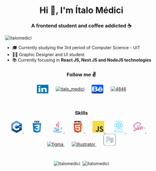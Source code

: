 
<h1 align="center">Hi 🤘, I'm Ítalo Médici</h1>
<h3 align="center">A frontend student and coffee addicted ☕</h3>

<p align="left"> <img src="https://komarev.com/ghpvc/?username=italomedici&label=Profile%20views&color=e6333f&style=flat" alt="italomedici" /> </p>

- 🎓 Currently studying the 3rd period of Computer Science - UIT
- 👨‍💻 Graphic Designer and UI student
- 📚 Currently focusing in **React JS, Next JS and NodeJS technologies**

<h3 align="center">Follow me ✌</h3>
<p align="center">
<a href="https://www.linkedin.com/in/%C3%ADtalo-m%C3%A9dici-070336186/" target="blank"><img align="center" src="https://raw.githubusercontent.com/devicons/devicon/master/icons/linkedin/linkedin-original.svg" alt="italo medecici" height="30" width="40" style="color:red"/></a>&nbsp;&nbsp;&nbsp;&nbsp;&nbsp;
<a href="https://instagram.com/italo_medici" target="blank"><img align="center" src="https://img.icons8.com/fluent/48/000000/instagram-new.png" alt="italo_medici" height="40" width="40" /></a>&nbsp;&nbsp;&nbsp;&nbsp;&nbsp;
<a href="https://www.behance.net/MediciDesigner" target="blank"><img align="center" src="https://raw.githubusercontent.com/devicons/devicon/master/icons/behance/behance-original.svg" alt="medici design" height="30" width="40" /></a>&nbsp;&nbsp;&nbsp;&nbsp;&nbsp;
<a href="https://discordapp.com/users/527215613937188884" target="blank"><img align="center" src="https://img.icons8.com/fluent/48/000000/discord-logo.png" alt="4846" height="40"  /></a>
</p>
<br>
<h3 align="center">Skills</h3>
<p align="center"> 
<a href="https://www.w3schools.com/cpp/" target="_blank"> <img src="https://raw.githubusercontent.com/devicons/devicon/master/icons/cplusplus/cplusplus-original.svg" alt="cplusplus" width="40" height="40"/> </a> &nbsp;&nbsp;&nbsp;&nbsp;&nbsp;
<a href="https://www.w3schools.com/css/" target="_blank"> <img src="https://raw.githubusercontent.com/devicons/devicon/master/icons/css3/css3-original-wordmark.svg" alt="css3" width="40" height="40"/></a> &nbsp;&nbsp;&nbsp;&nbsp;&nbsp;
<a href="https://www.java.com" target="_blank"> <img src="https://raw.githubusercontent.com/devicons/devicon/master/icons/java/java-original.svg" alt="java" width="40" height="40"/> </a> &nbsp;&nbsp;&nbsp;&nbsp;&nbsp;
<a href="https://www.w3.org/html/" target="_blank"> <img src="https://raw.githubusercontent.com/devicons/devicon/master/icons/html5/html5-original-wordmark.svg" alt="html5" width="40" height="40"/> </a> &nbsp;&nbsp;&nbsp;&nbsp;&nbsp;
<a href="https://developer.mozilla.org/en-US/docs/Web/JavaScript" target="_blank"> <img src="https://raw.githubusercontent.com/devicons/devicon/master/icons/javascript/javascript-original.svg" alt="javascript" width="40" height="40"/> </a> &nbsp;&nbsp;&nbsp;&nbsp;&nbsp;
<a href="https://reactjs.org/" target="_blank"> <img src="https://raw.githubusercontent.com/devicons/devicon/master/icons/react/react-original-wordmark.svg" alt="react" width="40" height="40"/> </a> &nbsp;&nbsp;&nbsp;&nbsp;&nbsp;
<a href="https://sass-lang.com" target="_blank"> <img src="https://raw.githubusercontent.com/devicons/devicon/master/icons/sass/sass-original.svg" alt="sass" width="40" height="40"/> </a> &nbsp;&nbsp;&nbsp;&nbsp;&nbsp;
<a href="https://www.figma.com/" target="_blank"> <img src="https://www.vectorlogo.zone/logos/figma/figma-icon.svg" alt="figma" width="40" height="40"/> </a> &nbsp;&nbsp;&nbsp;&nbsp;&nbsp;
<a href="https://www.adobe.com/in/products/illustrator.html" target="_blank"> <img src="https://www.vectorlogo.zone/logos/adobe_illustrator/adobe_illustrator-icon.svg" alt="illustrator" width="40" height="40"/> </a> &nbsp;&nbsp;&nbsp;&nbsp;&nbsp;
<a href="https://www.photoshop.com/en" target="_blank"> <img src="https://raw.githubusercontent.com/devicons/devicon/master/icons/photoshop/photoshop-line.svg" alt="photoshop" width="40" height="40"/> </a> 
</p>
<br>
<p width="100%" align="center">
  <img align="center" src="https://github-readme-stats.vercel.app/api/top-langs?username=italomedici&show_icons=true&theme=dracula&locale=en&layout=compact" alt="italomedici" />
  &nbsp;<img align="center" src="https://github-readme-stats.vercel.app/api?username=italomedici&show_icons=true&theme=dracula&locale=en" alt="italomedici" />
</p>

